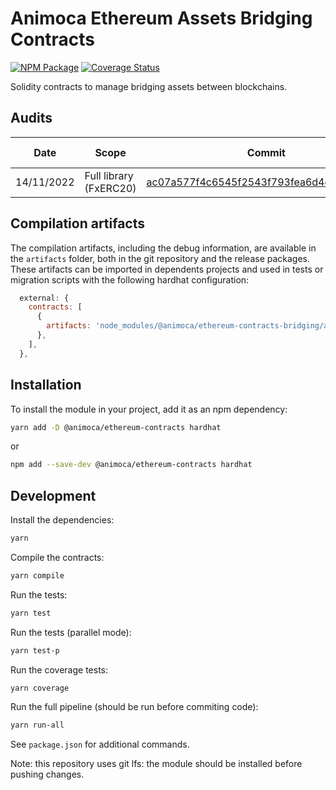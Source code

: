 # Animoca Ethereum Assets Bridging Contracts

[![NPM Package](https://img.shields.io/npm/v/@animoca/ethereum-contracts-bridging.svg)](https://www.npmjs.org/package/@animoca/ethereum-contracts-bridging)
[![Coverage Status](https://codecov.io/gh/animoca/ethereum-contracts-bridging/graph/badge.svg)](https://codecov.io/gh/animoca/ethereum-contracts-bridging)

Solidity contracts to manage bridging assets between blockchains.

## Audits

| Date       | Scope                  | Commit                                                                                                                                           | Package version                                                                     | Auditor                                | Report                                                                                                                      |
| ---------- | ---------------------- | ------------------------------------------------------------------------------------------------------------------------------------------------ | ----------------------------------------------------------------------------------- | -------------------------------------- | --------------------------------------------------------------------------------------------------------------------------- |
| 14/11/2022 | Full library (FxERC20) | [ac07a577f4c6545f2543f793fea6d4ee7b1ea928](https://github.com/animoca/ethereum-contracts-bridging/tree/ac07a577f4c6545f2543f793fea6d4ee7b1ea928) | [0.1.2](https://www.npmjs.com/package/@animoca/ethereum-contracts-bridging/v/0.1.2) | [Halborn](https://https://halborn.com) | [link](/audit/Animoca_SHRD_CATA_ERC20_Tokens_Polygon_ERC20_Bridging_Smart_Contract_Security_Audit_Report_Halborn_Final.pdf) |

## Compilation artifacts

The compilation artifacts, including the debug information, are available in the `artifacts` folder, both in the git repository and the release packages. These artifacts can be imported in dependents projects and used in tests or migration scripts with the following hardhat configuration:

```javascript
  external: {
    contracts: [
      {
        artifacts: 'node_modules/@animoca/ethereum-contracts-bridging/artifacts',
      },
    ],
  },
```

## Installation

To install the module in your project, add it as an npm dependency:

```bash
yarn add -D @animoca/ethereum-contracts hardhat
```

or

```bash
npm add --save-dev @animoca/ethereum-contracts hardhat
```

## Development

Install the dependencies:

```bash
yarn
```

Compile the contracts:

```bash
yarn compile
```

Run the tests:

```bash
yarn test
```

Run the tests (parallel mode):

```bash
yarn test-p
```

Run the coverage tests:

```bash
yarn coverage
```

Run the full pipeline (should be run before commiting code):

```bash
yarn run-all
```

See `package.json` for additional commands.

Note: this repository uses git lfs: the module should be installed before pushing changes.
